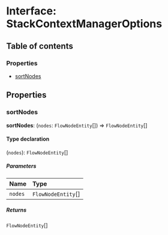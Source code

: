 # Interface: StackContextManagerOptions

## Table of contents

### Properties

* [sortNodes](/auto-docs/free-stack-plugin/interfaces/StackContextManagerOptions.md#sortnodes)

## Properties

### sortNodes

**sortNodes**: (`nodes`: `FlowNodeEntity`\[]) => `FlowNodeEntity`\[]

#### Type declaration

(`nodes`): `FlowNodeEntity`\[]

##### Parameters

| Name | Type |
| :------ | :------ |
| `nodes` | `FlowNodeEntity`\[] |

##### Returns

`FlowNodeEntity`\[]
